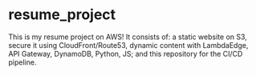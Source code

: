 # resume_project
This is my resume project on AWS! It consists of:
  a static website on S3, 
  secure it using CloudFront/Route53, 
  dynamic content with LambdaEdge, API Gateway, DynamoDB, Python, JS; 
  and this repository for the CI/CD pipeline.
  
